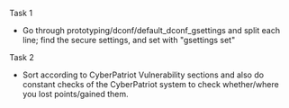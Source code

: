 Task 1
  - Go through prototyping/dconf/default_dconf_gsettings and split each line; find the secure settings, and set with "gsettings set"

Task 2
  - Sort according to CyberPatriot Vulnerability sections and also do constant checks of the CyberPatriot system to check whether/where you lost points/gained them.
